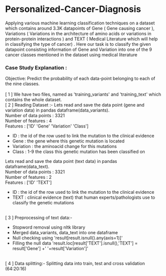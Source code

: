 # Personalized-Cancer-Diagnosis
Applying various machine learning classification techniques on a dataset which contains around 3.3K datapoints of Gene ( Gene causing cancer ), Variations ( Variations in the architecture of amino acids or variations in protein-protein interactions ) and TEXT ( Medical Literature which will help in classifying the type of cancer) . Here our task is to classify the given datapoint consisting information of Gene and Variation into one of the 9 cancer classes mentioned in the dataset using medical literature 

### Case Study Explanation : 
Objective: Predict the probability of each data-point belonging to each of the nine classes.
<br>
<br>
[ 1 ] We have two files, named as 'training_variants' and 'training_text' which contains the whole dataset.
<br>
[ 2 ] Reading Dataset :- Lets read and save the data point (gene and variation data) in pandas dataframe(data_variants).
<br> Number of data points :  3321
<br> Number of features :  4
<br> Features :  ['ID' 'Gene' 'Variation' 'Class']
<ul>
<li>ID : the id of the row used to link the mutation to the clinical evidence</li>
<li>Gene : the gene where this genetic mutation is located</li>
<li>Variation : the aminoacid change for this mutations</li>
<li>Class : 1-9 the class this genetic mutation has been classified on</li>
</ul>
Lets read and save the data point (text data) in pandas dataframe(data_text).
<br> Number of data points :  3321
<br> Number of features :  2
<br> Features :  ['ID' 'TEXT']
<ul>
<li>ID : the id of the row used to link the mutation to the clinical evidence</li>
<li>TEXT : clinical evidence (text) that human experts/pathologists use to classify the genetic mutations</li>
</ul>
<br>
[ 3 ] Preprocessing of text data:-
<ul>
<li>Stopword removal using nltk library</li>
<li>Merged data_variants, data_text into one dataframe</li>
<li>Null checking using 'result[result.isnull().any(axis=1)]'</li>
<li>Filling the null data 'result.loc[result['TEXT'].isnull(),'TEXT'] = result['Gene'] +' '+result['Variation']'</li>
</ul>
<br>
[ 4 ] Data splitting:- Splitting data into train, test and cross validation (64:20:16)










